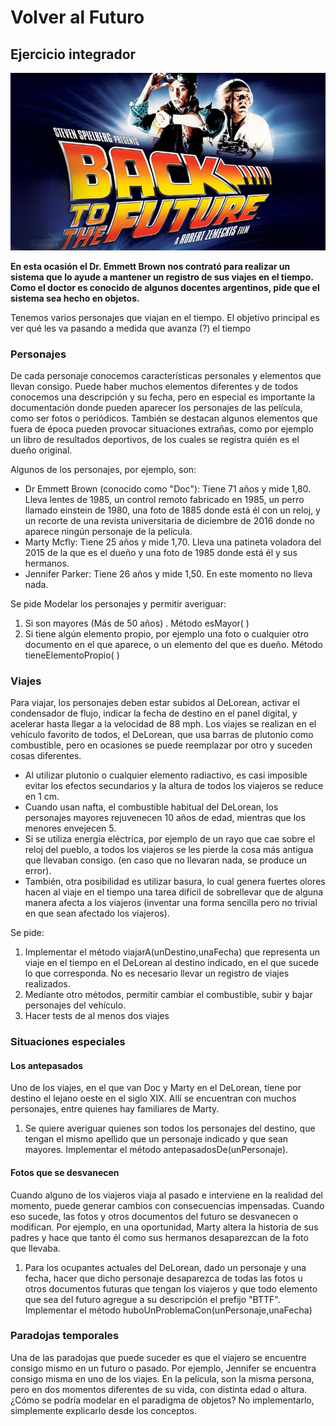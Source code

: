 # Volver al Futuro
## Ejercicio integrador
![](volverAlFuturo.jpg)

**En esta ocasión el Dr. Emmett Brown nos contrató para realizar un sistema que lo ayude a mantener un registro de sus viajes en el tiempo. Como el doctor es conocido de algunos docentes argentinos, pide que el sistema sea hecho en objetos.**

Tenemos varios personajes que viajan en el tiempo. El objetivo principal es ver qué les va pasando a medida que avanza (?) el tiempo

### Personajes

De cada personaje conocemos características personales y elementos que llevan consigo. Puede haber muchos elementos diferentes y de todos conocemos una descripción y su fecha, pero en especial es importante la documentación donde pueden aparecer los personajes de las película, como ser fotos o periódicos. También se destacan algunos elementos que fuera de época pueden provocar situaciones extrañas, como por ejemplo un libro de resultados deportivos, de los cuales se registra quién es el dueño original.

Algunos de los personajes, por ejemplo, son:

- Dr Emmett Brown (conocido como "Doc"): Tiene 71 años y mide 1,80. Lleva lentes de 1985, un control remoto fabricado en 1985, un perro llamado einstein de 1980, una foto de 1885 donde está él con un reloj, y un recorte de una revista universitaria de diciembre de 2016 donde no aparece ningún personaje de la película. 
- Marty Mcfly: Tiene 25 años y mide 1,70. Lleva una patineta voladora del 2015 de la que es el dueño y una foto de 1985 donde está él y sus hermanos.
- Jennifer Parker: Tiene 26 años y mide 1,50. En este momento no lleva nada.

Se pide Modelar los personajes y permitir averiguar: 

1. Si son mayores (Más de 50 años) . Método esMayor( )
2. Si tiene algún elemento propio, por ejemplo una foto o cualquier otro documento en el que aparece, o un elemento del que es dueño. Método tieneElementoPropio( )

### Viajes
Para viajar, los personajes deben estar subidos al DeLorean, activar el condensador de flujo, indicar la fecha de destino en el panel digital, y acelerar hasta llegar a la velocidad de 88 mph.
Los viajes se realizan en el vehículo favorito de todos, el DeLorean, que usa barras de plutonio como combustible, pero en ocasiones se puede reemplazar por otro y suceden cosas diferentes.

- Al utilizar plutonio o cualquier elemento radiactivo, es casi imposible evitar los efectos secundarios y la altura de todos los viajeros se reduce en 1 cm.  
- Cuando usan nafta, el combustible habitual del DeLorean, los personajes mayores rejuvenecen 10 años de edad, mientras que los menores envejecen 5. 
- Si se utiliza energía eléctrica, por ejemplo de un rayo que cae sobre el reloj del pueblo, a todos los viajeros se les pierde la cosa más antigua que llevaban consigo. (en caso que no llevaran nada, se produce un error).
- También, otra posibilidad es utilizar basura, lo cual genera fuertes olores hacen al viaje en el tiempo una tarea difícil de sobrellevar que de alguna manera afecta a los viajeros (inventar una forma sencilla pero no trivial en que sean afectado los viajeros).

Se pide:

1. Implementar el método viajarA(unDestino,unaFecha) que representa un viaje en el tiempo en el DeLorean al destino indicado, en el que sucede lo que corresponda.  No es necesario llevar un registro de viajes realizados.
2. Mediante otro métodos, permitir cambiar el combustible, subir y bajar personajes del vehículo.
3. Hacer tests de al menos dos viajes 

### Situaciones especiales 
#### Los antepasados

Uno de los viajes, en el que van Doc y Marty en el DeLorean, tiene por destino el lejano oeste en el siglo XIX. Allí se encuentran con muchos personajes, entre quienes hay familiares de Marty.

1. Se quiere averiguar quienes son todos los personajes del destino, que tengan el mismo apellido que un personaje indicado y que sean mayores. Implementar el método antepasadosDe(unPersonaje).

#### Fotos que se desvanecen

Cuando alguno de los viajeros viaja al pasado e interviene en la realidad del momento, puede generar cambios con consecuencias impensadas. Cuando eso sucede, las fotos y otros documentos del futuro se desvanecen o modifican. Por ejemplo, en una oportunidad, Marty altera la historia de sus padres y hace que tanto él como sus hermanos desaparezcan de la foto que llevaba. 

1. Para los ocupantes actuales del DeLorean, dado un personaje y una fecha, hacer que dicho personaje desaparezca de todas las fotos u otros documentos futuras que tengan los viajeros y que todo elemento que sea del futuro agregue a su descripción el prefijo "BTTF". Implementar el método huboUnProblemaCon(unPersonaje,unaFecha)

### Paradojas temporales

Una de las paradojas que puede suceder es que el viajero se encuentre consigo mismo en un futuro o pasado.  Por ejemplo, Jennifer se encuentra consigo misma en uno de los viajes. En la película, son la misma persona, pero en dos momentos diferentes de su vida, con distinta edad o altura. ¿Cómo se podría modelar en el paradigma de objetos? No implementarlo, simplemente explicarlo desde los conceptos.
